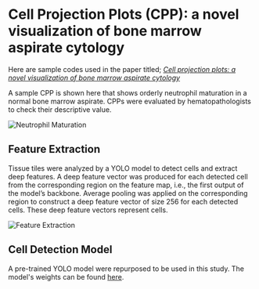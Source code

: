 # Cell Projection Plots (CPP): a novel visualization of bone marrow aspirate cytology
Here are sample codes used in the paper titled; [_Cell projection plots: a novel visualization of bone marrow aspirate cytology_](https://www.biorxiv.org/content/10.1101/2022.12.06.519348v1)

A sample CPP is shown here that shows orderly neutrophil maturation in a normal bone marrow aspirate. CPPs were evaluated by hematopathologists to check their descriptive value. 

![Neutrophil Maturation](https://github.com/TahDeh/Cell_Projection_Plot/blob/main/images/cellplot_neutrophil.jpg)


## Feature Extraction

Tissue tiles were analyzed by a YOLO model to detect cells and extract deep features. A deep feature vector was produced for each detected cell from
the corresponding region on the feature map, i.e., the first output of the model’s backbone. Average pooling was applied on the corresponding region to construct a deep feature vector of size 256 for each detected cells. These deep feature vectors represent cells.

![Feature Extraction](https://github.com/TahDeh/Cell_Projection_Plot/blob/main/images/overview%20Yolo%20features.jpg)

## Cell Detection Model
A pre-trained YOLO model were repurposed to be used in this study. The model's weights can be found [here](https://zenodo.org/record/6373429#.Y4_DUHbMKUk). 
